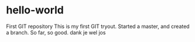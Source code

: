 # hello-world
First GIT repository
This is my first GIT tryout. Started a master, and created a branch. So far, so good.
dank je wel jos
